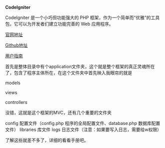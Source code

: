 **CodeIgniter**

CodeIgniter 是一个小巧但功能强大的 PHP 框架，作为一个简单而“优雅”的工具包，它可以为开发者们建立功能完善的 Web 应用程序。

[官网地址](http://codeigniter.org.cn/)

[Github地址](https://github.com/bcit-ci/CodeIgniter)

[用户指南](http://codeigniter.org.cn/user_guide/)

首先是整体目录中有个application文件夹，这个就是整个框架的真正灵魂所在了，包含了程序主体所在，在这个文件夹中首先映入我眼帘的就是

models

views

controllers

没错，这就是这个框架的MVC，还有几个重要的文件夹

config 配置文件（config.php 程序的全局配置文件、database.php 数据库配置文件）
libraries 库文件
logs 日志文件（注意：如果要写入日志，需要给w权限）

了解这些就差不多了，详细的看看手册吧。
